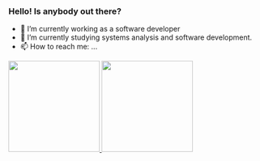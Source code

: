 ### Hello! Is anybody out there?

- 🔭 I’m currently working as a software developer
- 🌱 I’m currently studying systems analysis and software development.
- 📫 How to reach me: ...

 <div>
  <a href="https://github.com/rafaelscariot">
  <img height="180em" src="https://github-readme-stats.vercel.app/api?username=rafaelscariot&show_icons=true&theme=dracula&include_all_commits=true&count_private=true"/>
  <img height="180em" src="https://github-readme-stats.vercel.app/api/top-langs/?username=rafaelscariot&layout=compact&langs_count=7&theme=dracula"/>
</div>
